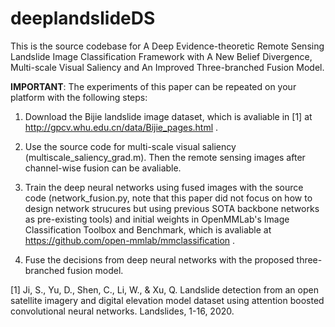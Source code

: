 # deeplandslideDS
This is the source codebase for A Deep Evidence-theoretic Remote Sensing Landslide Image Classification Framework with A New Belief Divergence, Multi-scale Visual Saliency and An Improved Three-branched Fusion Model. 

**IMPORTANT**: The experiments of this paper can be repeated on your platform with the following steps: 

1. Download the Bijie landslide image dataset, which is avaliable in [1] at http://gpcv.whu.edu.cn/data/Bijie_pages.html . 

2. Use the source code for multi-scale visual saliency (multiscale_saliency_grad.m). Then the remote sensing images after channel-wise fusion can be avaliable.  

3. Train the deep neural networks using fused images with the source code (network_fusion.py, note that this paper did not focus on how to design network strucures but using previous SOTA backbone networks as pre-existing tools) and initial weights in OpenMMLab's Image Classification Toolbox and Benchmark, which is avaliable at https://github.com/open-mmlab/mmclassification . 

4. Fuse the decisions from deep neural networks with the proposed three-branched fusion model. 

[1] Ji, S., Yu, D., Shen, C., Li, W., & Xu, Q. Landslide detection from an open satellite imagery and digital elevation model dataset using attention boosted convolutional neural networks. Landslides, 1-16, 2020. 
